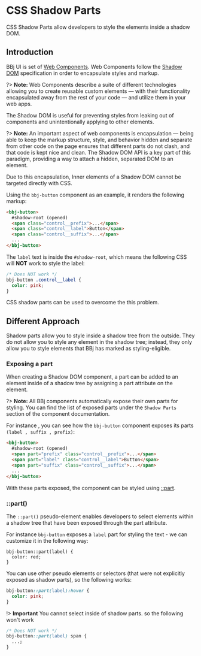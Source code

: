 # CSS Shadow Parts

CSS Shadow Parts allow developers to style the elements inside a shadow DOM.

## Introduction

BBj UI is set of [Web Components](https://developer.mozilla.org/en-US/docs/Web/Web_Components). Web Components follow the [Shadow DOM](https://developer.mozilla.org/en-US/docs/Web/Web_Components/Using_shadow_DOM) specification in order to encapsulate styles and markup.

?> **Note:** Web Components describe a suite of different technologies allowing you to create reusable custom elements — with their functionality encapsulated away from the rest of your code — and utilize them in your web apps.

The Shadow DOM is useful for preventing styles from leaking out of components and unintentionally applying to other elements.

?> **Note:** An important aspect of web components is encapsulation — being able to keep the markup structure, style, and behavior hidden and separate from other code on the page ensures that different parts do not clash, and that code is kept nice and clean. The Shadow DOM API is a key part of this paradigm, providing a way to attach a hidden, separated DOM to an element.

Due to this encapsulation, Inner elements of a Shadow DOM cannot be targeted directly with CSS.

Using the `bbj-button` component as an example, it renders the following markup:

```html
<bbj-button>
  #shadow-root (opened)
  <span class="control__prefix">...</span>
  <span class="control__label">Button</span>
  <span class="control__suffix">...</span>
  ...
</bbj-button>
```

The `label` text is inside the `#shadow-root`, which means the following CSS will **NOT** work to style the label:

```css
/* Does NOT work */
bbj-button .control__label {
  color: pink;
}
```

CSS shadow parts can be used to overcome the this problem.

## Different Approach

Shadow parts allow you to style inside a shadow tree from the outside. They do not allow you to style any element in the shadow tree; instead, they only allow you to style elements that BBj has marked as styling-eligible.

### Exposing a part

When creating a Shadow DOM component, a part can be added to an element inside of a shadow tree by assigning a part attribute on the element.

?> **Note:** All BBj components automatically expose their own parts for styling. You can find the list of exposed parts under the `Shadow Parts` section of the component documentation.

For instance , you can see how the `bbj-button` component exposes its parts `(label , suffix , prefix)`:

```html
<bbj-button>
  #shadow-root (opened)
  <span part="prefix" class="control__prefix">...</span>
  <span part="label" class="control__label">Button</span>
  <span part="suffix" class="control__suffix">...</span>
  ...
</bbj-button>
```

With these parts exposed, the component can be styled using [::part](https://developer.mozilla.org/en-US/docs/Web/CSS/::part).

### ::part()

The `::part()` pseudo-element enables developers to select elements within a shadow tree that have been exposed through the part attribute.

For instance `bbj-button` exposes a `label` part for styling the text - we can customize it in the following way:

```
bbj-button::part(label) {
  color: red;
}
```

You can use other pseudo elements or selectors (that were not explicitly exposed as shadow parts), so the following works:

```css
bbj-button::part(label):hover {
  color: pink;
}
```

!> **Important** You cannot select inside of shadow parts. so the following won't work

```css
/* Does NOT work */
bbj-button::part(label) span {
  ...;
}
```
